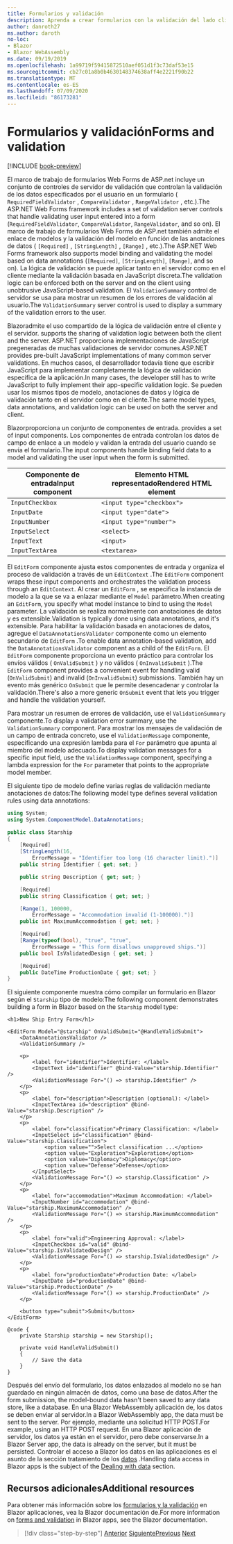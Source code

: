```yaml
---
title: Formularios y validación
description: Aprenda a crear formularios con la validación del lado cliente en Blazor .
author: danroth27
ms.author: daroth
no-loc:
- Blazor
- Blazor WebAssembly
ms.date: 09/19/2019
ms.openlocfilehash: 1a99719f59415872510aef051d1f3c73daf53e15
ms.sourcegitcommit: cb27c01a8b0b4630148374638aff4e2221f90b22
ms.translationtype: MT
ms.contentlocale: es-ES
ms.lasthandoff: 07/09/2020
ms.locfileid: "86173281"
---
```

# <a name="forms-and-validation"></a><span data-ttu-id="fa7ea-103">Formularios y validación</span><span class="sxs-lookup"><span data-stu-id="fa7ea-103">Forms and validation</span></span>

[!INCLUDE [book-preview](../../../includes/book-preview.md)]

<span data-ttu-id="fa7ea-104">El marco de trabajo de formularios Web Forms de ASP.net incluye un conjunto de controles de servidor de validación que controlan la validación de los datos especificados por el usuario en un formulario ( `RequiredFieldValidator` , `CompareValidator` , `RangeValidator` , etc.).</span><span class="sxs-lookup"><span data-stu-id="fa7ea-104">The ASP.NET Web Forms framework includes a set of validation server controls that handle validating user input entered into a form (`RequiredFieldValidator`, `CompareValidator`, `RangeValidator`, and so on).</span></span> <span data-ttu-id="fa7ea-105">El marco de trabajo de formularios Web Forms de ASP.net también admite el enlace de modelos y la validación del modelo en función de las anotaciones de datos ( `[Required]` , `[StringLength]` , `[Range]` , etc.).</span><span class="sxs-lookup"><span data-stu-id="fa7ea-105">The ASP.NET Web Forms framework also supports model binding and validating the model based on data annotations (`[Required]`, `[StringLength]`, `[Range]`, and so on).</span></span> <span data-ttu-id="fa7ea-106">La lógica de validación se puede aplicar tanto en el servidor como en el cliente mediante la validación basada en JavaScript discreta.</span><span class="sxs-lookup"><span data-stu-id="fa7ea-106">The validation logic can be enforced both on the server and on the client using unobtrusive JavaScript-based validation.</span></span> <span data-ttu-id="fa7ea-107">El `ValidationSummary` control de servidor se usa para mostrar un resumen de los errores de validación al usuario.</span><span class="sxs-lookup"><span data-stu-id="fa7ea-107">The `ValidationSummary` server control is used to display a summary of the validation errors to the user.</span></span>

Blazor<span data-ttu-id="fa7ea-108">admite el uso compartido de la lógica de validación entre el cliente y el servidor.</span><span class="sxs-lookup"><span data-stu-id="fa7ea-108"> supports the sharing of validation logic between both the client and the server.</span></span> <span data-ttu-id="fa7ea-109">ASP.NET proporciona implementaciones de JavaScript pregeneradas de muchas validaciones de servidor comunes.</span><span class="sxs-lookup"><span data-stu-id="fa7ea-109">ASP.NET provides pre-built JavaScript implementations of many common server validations.</span></span> <span data-ttu-id="fa7ea-110">En muchos casos, el desarrollador todavía tiene que escribir JavaScript para implementar completamente la lógica de validación específica de la aplicación.</span><span class="sxs-lookup"><span data-stu-id="fa7ea-110">In many cases, the developer still has to write JavaScript to fully implement their app-specific validation logic.</span></span> <span data-ttu-id="fa7ea-111">Se pueden usar los mismos tipos de modelo, anotaciones de datos y lógica de validación tanto en el servidor como en el cliente.</span><span class="sxs-lookup"><span data-stu-id="fa7ea-111">The same model types, data annotations, and validation logic can be used on both the server and client.</span></span>

Blazor<span data-ttu-id="fa7ea-112">proporciona un conjunto de componentes de entrada.</span><span class="sxs-lookup"><span data-stu-id="fa7ea-112"> provides a set of input components.</span></span> <span data-ttu-id="fa7ea-113">Los componentes de entrada controlan los datos de campo de enlace a un modelo y validan la entrada del usuario cuando se envía el formulario.</span><span class="sxs-lookup"><span data-stu-id="fa7ea-113">The input components handle binding field data to a model and validating the user input when the form is submitted.</span></span>

|<span data-ttu-id="fa7ea-114">Componente de entrada</span><span class="sxs-lookup"><span data-stu-id="fa7ea-114">Input component</span></span>|<span data-ttu-id="fa7ea-115">Elemento HTML representado</span><span class="sxs-lookup"><span data-stu-id="fa7ea-115">Rendered HTML element</span></span>    |
|---------------|-------------------------|
|`InputCheckbox`|`<input type="checkbox">`|
|`InputDate`    |`<input type="date">`    |
|`InputNumber`  |`<input type="number">`  |
|`InputSelect`  |`<select>`               |
|`InputText`    |`<input>`                |
|`InputTextArea`|`<textarea>`             |

<span data-ttu-id="fa7ea-116">El `EditForm` componente ajusta estos componentes de entrada y organiza el proceso de validación a través de un `EditContext` .</span><span class="sxs-lookup"><span data-stu-id="fa7ea-116">The `EditForm` component wraps these input components and orchestrates the validation process through an `EditContext`.</span></span> <span data-ttu-id="fa7ea-117">Al crear un `EditForm` , se especifica la instancia de modelo a la que se va a enlazar mediante el `Model` parámetro.</span><span class="sxs-lookup"><span data-stu-id="fa7ea-117">When creating an `EditForm`, you specify what model instance to bind to using the `Model` parameter.</span></span> <span data-ttu-id="fa7ea-118">La validación se realiza normalmente con anotaciones de datos y es extensible.</span><span class="sxs-lookup"><span data-stu-id="fa7ea-118">Validation is typically done using data annotations, and it's extensible.</span></span> <span data-ttu-id="fa7ea-119">Para habilitar la validación basada en anotaciones de datos, agregue el `DataAnnotationsValidator` componente como un elemento secundario de `EditForm` .</span><span class="sxs-lookup"><span data-stu-id="fa7ea-119">To enable data annotation-based validation, add the `DataAnnotationsValidator` component as a child of the `EditForm`.</span></span> <span data-ttu-id="fa7ea-120">El `EditForm` componente proporciona un evento práctico para controlar los envíos válidos ( `OnValidSubmit` ) y no válidos ( `OnInvalidSubmit` ).</span><span class="sxs-lookup"><span data-stu-id="fa7ea-120">The `EditForm` component provides a convenient event for handling valid (`OnValidSubmit`) and invalid (`OnInvalidSubmit`) submissions.</span></span> <span data-ttu-id="fa7ea-121">También hay un evento más genérico `OnSubmit` que le permite desencadenar y controlar la validación.</span><span class="sxs-lookup"><span data-stu-id="fa7ea-121">There's also a more generic `OnSubmit` event that lets you trigger and handle the validation yourself.</span></span>

<span data-ttu-id="fa7ea-122">Para mostrar un resumen de errores de validación, use el `ValidationSummary` componente.</span><span class="sxs-lookup"><span data-stu-id="fa7ea-122">To display a validation error summary, use the `ValidationSummary` component.</span></span> <span data-ttu-id="fa7ea-123">Para mostrar los mensajes de validación de un campo de entrada concreto, use el `ValidationMessage` componente, especificando una expresión lambda para el `For` parámetro que apunta al miembro del modelo adecuado.</span><span class="sxs-lookup"><span data-stu-id="fa7ea-123">To display validation messages for a specific input field, use the `ValidationMessage` component, specifying a lambda expression for the `For` parameter that points to the appropriate model member.</span></span>

<span data-ttu-id="fa7ea-124">El siguiente tipo de modelo define varias reglas de validación mediante anotaciones de datos:</span><span class="sxs-lookup"><span data-stu-id="fa7ea-124">The following model type defines several validation rules using data annotations:</span></span>

```csharp
using System;
using System.ComponentModel.DataAnnotations;

public class Starship
{
    [Required]
    [StringLength(16,
        ErrorMessage = "Identifier too long (16 character limit).")]
    public string Identifier { get; set; }

    public string Description { get; set; }

    [Required]
    public string Classification { get; set; }

    [Range(1, 100000,
        ErrorMessage = "Accommodation invalid (1-100000).")]
    public int MaximumAccommodation { get; set; }

    [Required]
    [Range(typeof(bool), "true", "true",
        ErrorMessage = "This form disallows unapproved ships.")]
    public bool IsValidatedDesign { get; set; }

    [Required]
    public DateTime ProductionDate { get; set; }
}
```

<span data-ttu-id="fa7ea-125">El siguiente componente muestra cómo compilar un formulario en Blazor según el `Starship` tipo de modelo:</span><span class="sxs-lookup"><span data-stu-id="fa7ea-125">The following component demonstrates building a form in Blazor based on the `Starship` model type:</span></span>

```razor
<h1>New Ship Entry Form</h1>

<EditForm Model="@starship" OnValidSubmit="@HandleValidSubmit">
    <DataAnnotationsValidator />
    <ValidationSummary />

    <p>
        <label for="identifier">Identifier: </label>
        <InputText id="identifier" @bind-Value="starship.Identifier" />
        <ValidationMessage For="() => starship.Identifier" />
    </p>
    <p>
        <label for="description">Description (optional): </label>
        <InputTextArea id="description" @bind-Value="starship.Description" />
    </p>
    <p>
        <label for="classification">Primary Classification: </label>
        <InputSelect id="classification" @bind-Value="starship.Classification">
            <option value="">Select classification ...</option>
            <option value="Exploration">Exploration</option>
            <option value="Diplomacy">Diplomacy</option>
            <option value="Defense">Defense</option>
        </InputSelect>
        <ValidationMessage For="() => starship.Classification" />
    </p>
    <p>
        <label for="accommodation">Maximum Accommodation: </label>
        <InputNumber id="accommodation" @bind-Value="starship.MaximumAccommodation" />
        <ValidationMessage For="() => starship.MaximumAccommodation" />
    </p>
    <p>
        <label for="valid">Engineering Approval: </label>
        <InputCheckbox id="valid" @bind-Value="starship.IsValidatedDesign" />
        <ValidationMessage For="() => starship.IsValidatedDesign" />
    </p>
    <p>
        <label for="productionDate">Production Date: </label>
        <InputDate id="productionDate" @bind-Value="starship.ProductionDate" />
        <ValidationMessage For="() => starship.ProductionDate" />
    </p>

    <button type="submit">Submit</button>
</EditForm>

@code {
    private Starship starship = new Starship();

    private void HandleValidSubmit()
    {
        // Save the data
    }
}
```

<span data-ttu-id="fa7ea-126">Después del envío del formulario, los datos enlazados al modelo no se han guardado en ningún almacén de datos, como una base de datos.</span><span class="sxs-lookup"><span data-stu-id="fa7ea-126">After the form submission, the model-bound data hasn't been saved to any data store, like a database.</span></span> <span data-ttu-id="fa7ea-127">En una Blazor WebAssembly aplicación de, los datos se deben enviar al servidor.</span><span class="sxs-lookup"><span data-stu-id="fa7ea-127">In a Blazor WebAssembly app, the data must be sent to the server.</span></span> <span data-ttu-id="fa7ea-128">Por ejemplo, mediante una solicitud HTTP POST.</span><span class="sxs-lookup"><span data-stu-id="fa7ea-128">For example, using an HTTP POST request.</span></span> <span data-ttu-id="fa7ea-129">En una Blazor aplicación de servidor, los datos ya están en el servidor, pero debe conservarse.</span><span class="sxs-lookup"><span data-stu-id="fa7ea-129">In a Blazor Server app, the data is already on the server, but it must be persisted.</span></span> <span data-ttu-id="fa7ea-130">Controlar el acceso a Blazor los datos en las aplicaciones es el asunto de la sección tratamiento de los [datos](data.md) .</span><span class="sxs-lookup"><span data-stu-id="fa7ea-130">Handling data access in Blazor apps is the subject of the [Dealing with data](data.md) section.</span></span>

## <a name="additional-resources"></a><span data-ttu-id="fa7ea-131">Recursos adicionales</span><span class="sxs-lookup"><span data-stu-id="fa7ea-131">Additional resources</span></span>

<span data-ttu-id="fa7ea-132">Para obtener más información sobre los [formularios y la validación](/aspnet/core/blazor/forms-validation) en Blazor aplicaciones, vea la Blazor documentación de.</span><span class="sxs-lookup"><span data-stu-id="fa7ea-132">For more information on [forms and validation](/aspnet/core/blazor/forms-validation) in Blazor apps, see the Blazor documentation.</span></span>

>[!div class="step-by-step"]
><span data-ttu-id="fa7ea-133">[Anterior](state-management.md)
>[Siguiente](data.md)</span><span class="sxs-lookup"><span data-stu-id="fa7ea-133">[Previous](state-management.md)
[Next](data.md)</span></span>
